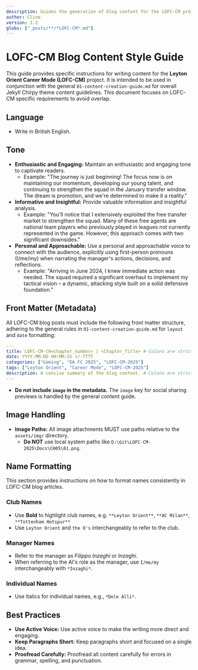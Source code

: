 ```yaml
---
description: Guides the generation of blog content for the LOFC-CM project, ensuring consistent tone, style, image handling, and name formatting.
author: Cline
version: 1.2
globs: ["_posts/**/*LOFC-CM*.md"]
---
```


# LOFC-CM Blog Content Style Guide

This guide provides specific instructions for writing content for the **Leyton Orient Career Mode (LOFC-CM)** project. It is intended to be used in conjunction with the general `01-content-creation-guide.md` for overall Jekyll Chirpy theme content guidelines. This document focuses on LOFC-CM specific requirements to avoid overlap.

## Language
*   Write in British English.

## Tone

*   **Enthusiastic and Engaging:** Maintain an enthusiastic and engaging tone to captivate readers.
    *   Example: "The journey is just beginning! The focus now is on maintaining our momentum, developing our young talent, and continuing to strengthen the squad in the January transfer window. The dream is promotion, and we're determined to make it a reality."
*   **Informative and Insightful:** Provide valuable information and insightful analysis.
    *   Example: "You'll notice that I extensively exploited the free transfer market to strengthen the squad. Many of these free agents are national team players who previously played in leagues not currently represented in the game. However, this approach comes with two significant downsides."
*   **Personal and Approachable:** Use a personal and approachable voice to connect with the audience, explicitly using first-person pronouns (I/me/my) when narrating the manager's actions, decisions, and reflections.
    *   Example: "Arriving in June 2024, I knew immediate action was needed. The squad required a significant overhaul to implement my tactical vision – a dynamic, attacking style built on a solid defensive foundation."

## Front Matter (Metadata)
All LOFC-CM blog posts must include the following front matter structure, adhering to the general rules in `01-content-creation-guide.md` for `layout` and `date` formatting:

```yaml
---
title: LOFC-CM-CH<chapter_number> | <Chapter_Title> # Colons are strictly forbidden in the title. Use hyphens or pipes as separators.
date: YYYY-MM-DD HH:MM:SS +/-TTTT
categories: ["Gaming", "EA FC 2025", "LOFC-CM-2025"]
tags: ["Leyton Orient", "Career Mode", "LOFC-CM-2025"]
description: A concise summary of the blog content. # Colons are strictly forbidden in the description.
---
```
*   **Do not include `image` in the metadata.** The `image` key for social sharing previews is handled by the general content guide.

## Image Handling
*   **Image Paths:** All image attachments MUST use paths relative to the `assets/img/` directory.
    *   **Do NOT** use local system paths like `D:\Git\LOFC-CM-2025\Docs\CH05\01.png`.

## Name Formatting

This section provides instructions on how to format names consistently in LOFC-CM blog articles.

### Club Names

-   Use **Bold** to highlight club names, e.g. `**Leyton Orient**`, `**AC Milan**`, `**Tottenham Hotspur**`
-   Use `Leyton Orient` and `the O's` interchangeably to refer to the club.

### Manager Names

-   Refer to the manager as *Filippo Inzaghi* or *Inzaghi*.
-   When referring to the AI's role as the manager, use `I/me/my` interchangeably with `*Inzaghi*`.

### Individual Names

-   Use italics for individual names, e.g., `*Dele Alli*`.

## Best Practices

*   **Use Active Voice:** Use active voice to make the writing more direct and engaging.
*   **Keep Paragraphs Short:** Keep paragraphs short and focused on a single idea.
*   **Proofread Carefully:** Proofread all content carefully for errors in grammar, spelling, and punctuation.
